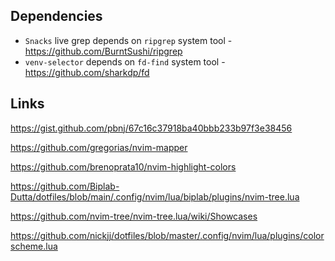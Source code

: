 ## Dependencies
- `Snacks` live grep depends on `ripgrep` system tool - https://github.com/BurntSushi/ripgrep
- `venv-selector` depends on `fd-find` system tool - https://github.com/sharkdp/fd
## Links
https://gist.github.com/pbnj/67c16c37918ba40bbb233b97f3e38456

https://github.com/gregorias/nvim-mapper

https://github.com/brenoprata10/nvim-highlight-colors

https://github.com/Biplab-Dutta/dotfiles/blob/main/.config/nvim/lua/biplab/plugins/nvim-tree.lua

https://github.com/nvim-tree/nvim-tree.lua/wiki/Showcases

https://github.com/nickjj/dotfiles/blob/master/.config/nvim/lua/plugins/colorscheme.lua
